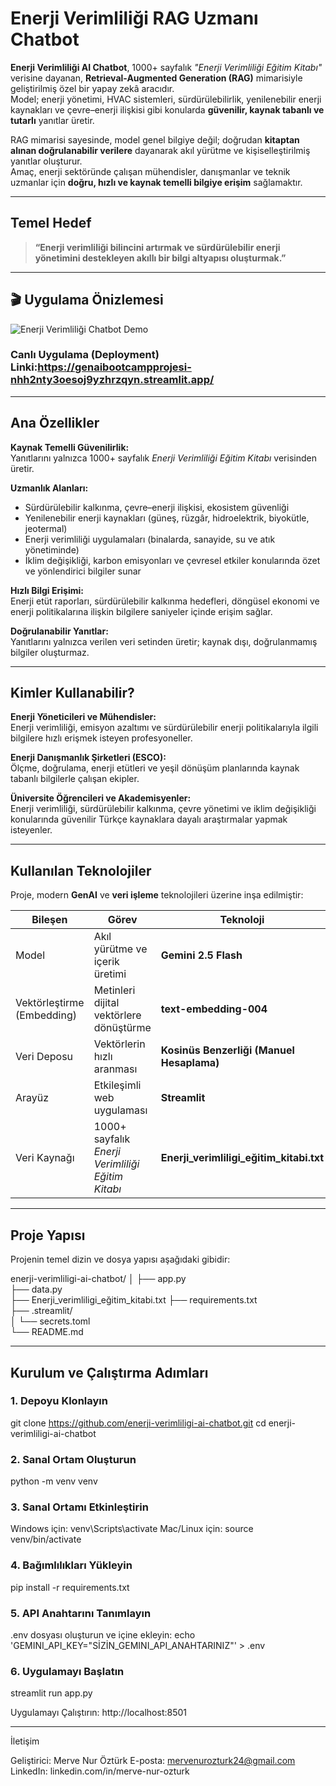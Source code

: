 # Enerji Verimliliği RAG Uzmanı Chatbot

**Enerji Verimliliği AI Chatbot**, 1000+ sayfalık *"Enerji Verimliliği Eğitim Kitabı"* verisine dayanan, **Retrieval-Augmented Generation (RAG)** mimarisiyle geliştirilmiş özel bir yapay zekâ aracıdır.  
Model; enerji yönetimi, HVAC sistemleri, sürdürülebilirlik, yenilenebilir enerji kaynakları ve çevre–enerji ilişkisi gibi konularda **güvenilir, kaynak tabanlı ve tutarlı** yanıtlar üretir.

RAG mimarisi sayesinde, model genel bilgiye değil; doğrudan **kitaptan alınan doğrulanabilir verilere** dayanarak akıl yürütme ve kişiselleştirilmiş yanıtlar oluşturur.  
Amaç, enerji sektöründe çalışan mühendisler, danışmanlar ve teknik uzmanlar için **doğru, hızlı ve kaynak temelli bilgiye erişim** sağlamaktır.

---

## Temel Hedef

> **“Enerji verimliliği bilincini artırmak ve sürdürülebilir enerji yönetimini destekleyen akıllı bir bilgi altyapısı oluşturmak.”**

---
## 🎬 Uygulama Önizlemesi
![Enerji Verimliliği Chatbot Demo](demo.gif)
### Canlı Uygulama (Deployment) Linki:https://genaibootcampprojesi-nhh2nty3oesoj9yzhrzqyn.streamlit.app/

---

## Ana Özellikler

**Kaynak Temelli Güvenilirlik:**  
Yanıtlarını yalnızca 1000+ sayfalık *Enerji Verimliliği Eğitim Kitabı* verisinden üretir.

**Uzmanlık Alanları:**  
- Sürdürülebilir kalkınma, çevre–enerji ilişkisi, ekosistem güvenliği  
- Yenilenebilir enerji kaynakları (güneş, rüzgâr, hidroelektrik, biyokütle, jeotermal)  
- Enerji verimliliği uygulamaları (binalarda, sanayide, su ve atık yönetiminde)  
- İklim değişikliği, karbon emisyonları ve çevresel etkiler konularında özet ve yönlendirici bilgiler sunar  

**Hızlı Bilgi Erişimi:**  
Enerji etüt raporları, sürdürülebilir kalkınma hedefleri, döngüsel ekonomi ve enerji politikalarına ilişkin bilgilere saniyeler içinde erişim sağlar.  

**Doğrulanabilir Yanıtlar:**  
Yanıtlarını yalnızca verilen veri setinden üretir; kaynak dışı, doğrulanmamış bilgiler oluşturmaz.  

---

## Kimler Kullanabilir?

**Enerji Yöneticileri ve Mühendisler:**  
Enerji verimliliği, emisyon azaltımı ve sürdürülebilir enerji politikalarıyla ilgili bilgilere hızlı erişmek isteyen profesyoneller.  

**Enerji Danışmanlık Şirketleri (ESCO):**  
Ölçme, doğrulama, enerji etütleri ve yeşil dönüşüm planlarında kaynak tabanlı bilgilerle çalışan ekipler.  

**Üniversite Öğrencileri ve Akademisyenler:**  
Enerji verimliliği, sürdürülebilir kalkınma, çevre yönetimi ve iklim değişikliği konularında güvenilir Türkçe kaynaklara dayalı araştırmalar yapmak isteyenler.

---

## Kullanılan Teknolojiler

Proje, modern **GenAI** ve **veri işleme** teknolojileri üzerine inşa edilmiştir:

| Bileşen | Görev | Teknoloji |
|----------|--------|-----------|
| Model | Akıl yürütme ve içerik üretimi | **Gemini 2.5 Flash** |
| Vektörleştirme (Embedding) | Metinleri dijital vektörlere dönüştürme | **text-embedding-004** |
| Veri Deposu | Vektörlerin hızlı aranması | **Kosinüs Benzerliği (Manuel Hesaplama)** |
| Arayüz | Etkileşimli web uygulaması | **Streamlit** |
| Veri Kaynağı | 1000+ sayfalık *Enerji Verimliliği Eğitim Kitabı* | **Enerji_verimliligi_eğitim_kitabi.txt** |

---

## Proje Yapısı

Projenin temel dizin ve dosya yapısı aşağıdaki gibidir:


enerji-verimliligi-ai-chatbot/
│
├── app.py                         
├── data.py                        
├── Enerji_verimliligi_eğitim_kitabi.txt 
├── requirements.txt              
├── .streamlit/                   
│   └── secrets.toml              
└── README.md                      

---

## Kurulum ve Çalıştırma Adımları

### 1. Depoyu Klonlayın
git clone https://github.com/enerji-verimliligi-ai-chatbot.git
cd enerji-verimliligi-ai-chatbot

### 2. Sanal Ortam Oluşturun
python -m venv venv

### 3. Sanal Ortamı Etkinleştirin
Windows için:
venv\Scripts\activate
Mac/Linux için:
source venv/bin/activate

### 4. Bağımlılıkları Yükleyin
pip install -r requirements.txt

### 5. API Anahtarını Tanımlayın
 .env dosyası oluşturun ve içine ekleyin:
echo 'GEMINI_API_KEY="SİZİN_GEMINI_API_ANAHTARINIZ"' > .env

### 6. Uygulamayı Başlatın
streamlit run app.py

 Uygulamayı Çalıştırın:
 http://localhost:8501

---

İletişim

Geliştirici: Merve Nur Öztürk
E-posta: mervenurozturk24@gmail.com
LinkedIn: linkedin.com/in/merve-nur-ozturk


